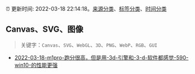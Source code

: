 :alarm_clock: 更新时间: 2022-03-18 22:14:18。[来源分类](../README.md)、[标签分类](../TAGS.md)、[时间分类](../TIMELINE.md)

## Canvas、SVG、图像


> 关键字：`Canvas`、`SVG`、`WebGL`、`3D`、`PNG`、`WebP`、`RGB`、`GUI`



- [2022-03-18-m1pro-跑分很高，但是用-3d-引擎和-3-d-软件都感觉-590-win10-的性能更强](https://www.v2ex.com/t/841349) 